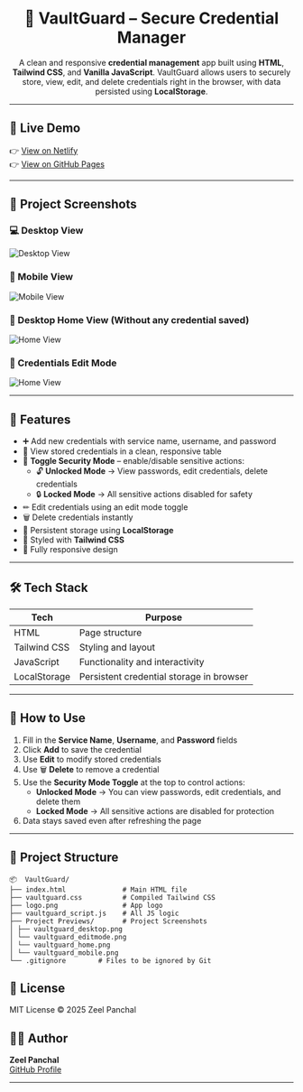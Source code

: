 <h1 align="center">
  🔐 VaultGuard – Secure Credential Manager
</h1>

<p align="center">
  A clean and responsive <b>credential management</b> app built using <b>HTML</b>, <b>Tailwind CSS</b>, and <b>Vanilla JavaScript</b>.  
  VaultGuard allows users to securely store, view, edit, and delete credentials right in the browser, with data persisted using <b>LocalStorage</b>.
</p>

---

## 🔗 Live Demo

👉 [View on Netlify](https://vaultguard-cred-manager.netlify.app/)  
👉 [View on GitHub Pages](https://panchal-zeel.github.io/Vaultguard-Credentials-Manager/)

---

## 📸 Project Screenshots

### 💻 Desktop View
![Desktop View](Project_Previews/vaultguard_desktop.png)

### 📱 Mobile View
![Mobile View](Project_Previews/vaultguard_mobile.png)

### 📱 Desktop Home View (Without any credential saved)
![Home View](Project_Previews/vaultguard_home.png)

### 📱 Credentials Edit Mode
![Home View](Project_Previews/vaultguard_editmode.png)

---

## 🚀 Features

- ➕ Add new credentials with service name, username, and password
- 👀 View stored credentials in a clean, responsive table
- 🔄 **Toggle Security Mode** – enable/disable sensitive actions:
  - 🔓 **Unlocked Mode** → View passwords, edit credentials, delete credentials
  - 🔒 **Locked Mode** → All sensitive actions disabled for safety
- ✏ Edit credentials using an edit mode toggle
- 🗑 Delete credentials instantly
- 💾 Persistent storage using **LocalStorage**
- 🎨 Styled with **Tailwind CSS**
- 📱 Fully responsive design

---

## 🛠️ Tech Stack

| Tech         | Purpose                                  |
|--------------|------------------------------------------|
| HTML         | Page structure                           |
| Tailwind CSS | Styling and layout                       |
| JavaScript   | Functionality and interactivity          |
| LocalStorage | Persistent credential storage in browser |

---

## 🧪 How to Use

1. Fill in the **Service Name**, **Username**, and **Password** fields
2. Click **Add** to save the credential
3. Use **Edit** to modify stored credentials
4. Use 🗑 **Delete** to remove a credential
5. Use the **Security Mode Toggle** at the top to control actions:
   - **Unlocked Mode** → You can view passwords, edit credentials, and delete them
   - **Locked Mode** → All sensitive actions are disabled for protection
6. Data stays saved even after refreshing the page

---

## 📁 Project Structure

```
📦  VaultGuard/
├── index.html              # Main HTML file
├── vaultguard.css          # Compiled Tailwind CSS
├── logo.png                # App logo
├── vaultguard_script.js    # All JS logic
├── Project Previews/       # Project Screenshots
│ ├── vaultguard_desktop.png
│ └── vaultguard_editmode.png
│ └── vaultguard_home.png
│ └── vaultguard_mobile.png
└── .gitignore        # Files to be ignored by Git
```

## 📜 License

MIT License © 2025 Zeel Panchal

## 👨‍💻 Author

**Zeel Panchal**  
[GitHub Profile](https://github.com/Panchal-Zeel)

---

<!-- Keywords: password manager, credential manager, vaultguard, tailwind css project, javascript password storage, localstorage credential manager, responsive web app -->
